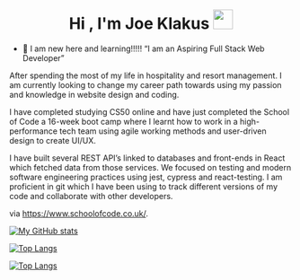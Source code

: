
<h1 align="center">Hi , I'm Joe Klakus <img src="https://media.giphy.com/media/hvRJCLFzcasrR4ia7z/giphy.gif" width="35"></h1>

- :school: I am new here and learning!!!!! “I am an Aspiring Full Stack Web Developer”

After spending the most of my life in hospitality and resort management. I am currently looking to change my career path towards using my passion and knowledge in website design and coding.

I have completed studying CS50 online and have just completed the School of Code a 16-week boot camp where I learnt how to work in a high-performance tech team using agile working methods and user-driven design to create UI/UX. 

I have built several REST API’s linked to databases and front-ends in React which fetched data from those services. We focused on testing and modern software engineering practices using jest, cypress and react-testing. I am proficient in git which I have been using to track different versions of my code and collaborate with other developers.

via https://www.schoolofcode.co.uk/.


[![My GitHub stats](https://github-readme-stats.vercel.app/api?username=JojokCreator&show_icons=true&theme=radical)]()

[![Top Langs](https://github-readme-stats.vercel.app/api/top-langs/?username=JojokCreator&theme=radical)]()

[![Top Langs](https://github-readme-stats.vercel.app/api/top-langs/?username=JojokCreator)](https://github.com/anuraghazra/github-readme-stats)

